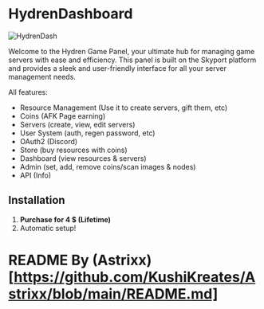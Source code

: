 # HydrenDashboard

![HydrenDash](https://i.imgur.com/8HoWi3E.png)

Welcome to the Hydren Game Panel, your ultimate hub for managing game servers with ease and efficiency. This panel is built on the Skyport platform and provides a sleek and user-friendly interface for all your server management needs.

All features:
- Resource Management (Use it to create servers, gift them, etc)
- Coins (AFK Page earning)
- Servers (create, view, edit servers)
- User System (auth, regen password, etc)
- OAuth2 (Discord)
- Store (buy resources with coins)
- Dashboard (view resources & servers)
- Admin (set, add, remove coins/scan images & nodes)
- API (Info)
 
## Installation
1. **Purchase for 4 $ (Lifetime)**
2. Automatic setup!



# README By (Astrixx)[https://github.com/KushiKreates/Astrixx/blob/main/README.md]
